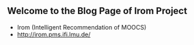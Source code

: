 <!-- 
## Welcome to GitHub Pages

You can use the [editor on GitHub](https://github.com/yingding/irom-blog/edit/master/README.md) to maintain and preview the content for ## your website in Markdown files.

Whenever you commit to this repository, GitHub Pages will run [Jekyll](https://jekyllrb.com/) to rebuild the pages in your site, from ## the content in your Markdown files.

### Markdown

Markdown is a lightweight and easy-to-use syntax for styling your writing. It includes conventions for

```markdown
Syntax highlighted code block

# Header 1
## Header 2
### Header 3

- Bulleted
- List

1. Numbered
2. List

**Bold** and _Italic_ and `Code` text

[Link](url) and ![Image](src)
```

For more details see [GitHub Flavored Markdown](https://guides.github.com/features/mastering-markdown/).

### Jekyll Themes

Your Pages site will use the layout and styles from the Jekyll theme you have selected in your [repository settings](https://github.com/yingding/irom-blog/settings). The name of this theme is saved in the Jekyll `_config.yml` configuration file.

### Support or Contact

Having trouble with Pages? Check out our [documentation](https://help.github.com/categories/github-pages-basics/) or [contact support](https://github.com/contact) and we’ll help you sort it out.

-->
## Welcome to the Blog Page of Irom Project
* Irom (Intelligent Recommendation of MOOCS)
* http://irom.pms.ifi.lmu.de/
